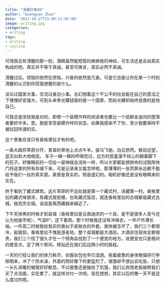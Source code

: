 ```yaml
---
title: "滇藏印象06"
author: "Guangyao Zhao"
date: '2013-10-27T21:09:12-05:00'
image: writing.jpg
categories: 
- writing
tags:
- writing
- cycling
---
```




可惜我总有清醒的那一刻，酒精虽然能短暂的麻痹我的神经，可生活还是会由真实构成的吧。真实并不等于真诚，甚至可换言，真实必然不真诚。

清醒过后，烦恼的依然在烦恼，兴奋的依然是亢奋。可是它总能让你在某一个时刻清醒的认识到你究竟想要的是什么。

谈论过国家大事，交流过身边小事。总幻想着这个不公平的社会能在自己的意淫之下慢慢好变强大，可到头来李光耀拯救的是一个国家，而赵光耀却始终拯救的是他自己。

可我总是坚信我是对的，即使一个装模作样的阅读者也要比一个纸醉金迷间的堕落者要好许多。恩。我挺享受装模作样的状态，如果我感染不了你，至少我要保持不被拉回所谓的实。

这个景象应该只有香格里拉才有的吧。

一条大路将草原分开，青翠的草地上点点牛羊。骏马飞驰，白云悠然。极目远望，蓝天似和大地相连。
车子一辆一辆的呼啸而过，远方的孩童漫不经心的踢着脚下的石子。好像眼前的一切会一留神就会消失一样，所以大家都妄想拼命的试图用快门将这里的所有存储下来。可是记录来又能怎样呢，那薄薄的一张荧屏永远都不能给予我们一丝的真实感。美景是真实的，照是虚幻的。相机好像还是没有眼睛来的实在。

终于看到了藏式建筑。这片草原的不远处就是第一个藏式村，进藏第一村。香格里拉的藏式味很浓，有藏式居民楼，也有藏式饭店，就连香格里拉的古城都是藏式古城，独克宗古城。该说是离西藏越来越近了。

下午天快黑的时候才到县城（香格里拉是云南迪庆的一个县，是不是很多人至今还认为他是市呢），气温6°，还下着雨。那个时候我还没有冲锋衣，一件户外薄长袖，一件高二时候我给我买的类似于皮肤衣的外套。我快被冻坏了，我们三个都很冷，挺狼狈。香格里拉不愧是游圣地，整个县城都是大酒店。大酒店住宿肯定都很贵，我们三个找了很久才在一个犄角旮找到了一个便宜的地方。说便宜也只是相对的便宜点，定了两个房间，辉灿还在我们后边两小时的路程。

一天的行程让我们的体力耗尽，衣服驮包也早已湿透。拖着疲惫的身体勉强将行李晾晒来，冲了个热水澡，外面的雨好像下的更猛烈了，很饿却不想出去吃饭，只想一头扎进暖的被窝好好歇息。不过疲惫还是输给了饥饿，我们让宾馆老板娘帮我们买了点泡面，实在累了，就这样对付一次吧。现在想想，其实以后的哪一天不是这么度过的呢。
      